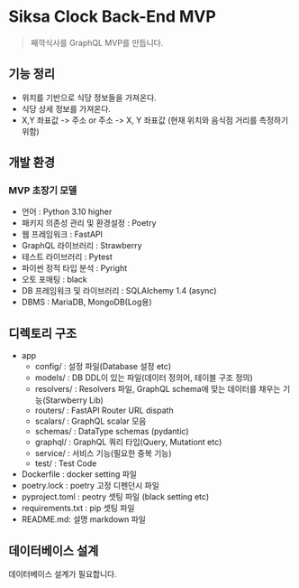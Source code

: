 # Siksa Clock Back-End MVP

> 째깍식사를 GraphQL MVP를 만듭니다.

## 기능 정리

- 위치를 기반으로 식당 정보들을 가져온다.
- 식당 상세 정보를 가져온다.
- X,Y 좌표값 -> 주소 or 주소 -> X, Y 좌표값
  (현재 위치와 음식점 거리를 측정하기 위함)

## 개발 환경

### MVP 초장기 모델

- 언어 : Python 3.10 higher
- 패키지 의존성 관리 및 환경설정 : Poetry
- 웹 프레임워크 : FastAPI
- GraphQL 라이브러리 : Strawberry
- 테스트 라이브러리 : Pytest
- 파이썬 정적 타입 분석 : Pyright
- 오토 포매팅 : black
- DB 프레임워크 및 라이브러리 : SQLAlchemy 1.4 (async)
- DBMS : MariaDB, MongoDB(Log용)

## 디렉토리 구조

- app
  - config/ : 설정 파일(Database 설정 etc)
  - models/ : DB DDL이 있는 파일(데이터 정의어, 테이블 구조 정의)
  - resolvers/ : Resolvers 파일, GraphQL schema에 맞는 데이터를 채우는 기능(Starwberry Lib)
  - routers/ : FastAPI Router URL dispath
  - scalars/ : GraphQL scalar 모음
  - schemas/ : DataType schemas (pydantic)
  - graphql/ : GraphQL 쿼리 타입(Query, Mutationt etc)
  - service/ : 서비스 기능(필요한 중복 기능)
  - test/ : Test Code
- Dockerfile : docker setting 파일
- poetry.lock : poetry 고정 디펜던시 파일
- pyproject.toml : peotry 셋팅 파일 (black setting etc)
- requirements.txt : pip 셋팅 파일
- README.md: 설명 markdown 파일

## 데이터베이스 설계

데이터베이스 설계가 필요합니다.